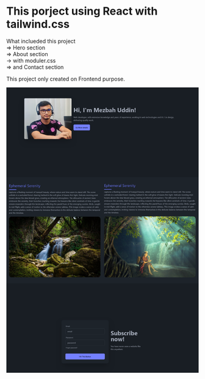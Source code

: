 # This porject using React with tailwind.css

What inclueded this project <br>
=> Hero section<br>
=> About section<br>
  -> with moduler.css<br>
=> and Contact section<br>

This project only created on Frontend purpose.

![Mezbah uddin React project](https://raw.githubusercontent.com/developer-mezbah/react-demo-portfolio/main/preview.png)
